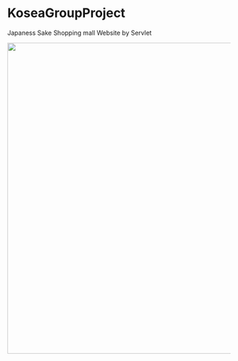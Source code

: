 # KoseaGroupProject
Japaness Sake Shopping mall Website by Servlet
<div>
<img width="700" src="https://user-images.githubusercontent.com/43327587/99180972-676cc700-276e-11eb-819e-db9d99d6f55f.gif">
 </div>



